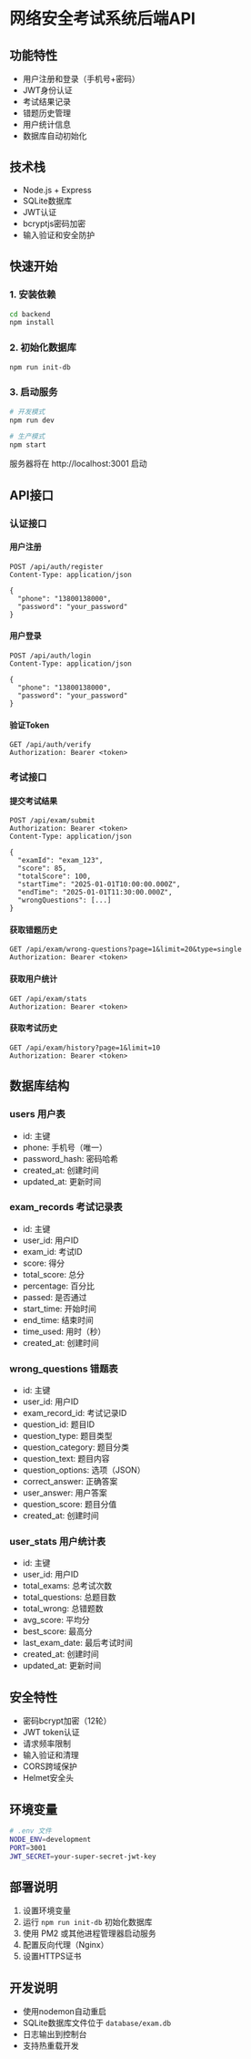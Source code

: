 # 网络安全考试系统后端API

## 功能特性

- 用户注册和登录（手机号+密码）
- JWT身份认证
- 考试结果记录
- 错题历史管理
- 用户统计信息
- 数据库自动初始化

## 技术栈

- Node.js + Express
- SQLite数据库
- JWT认证
- bcryptjs密码加密
- 输入验证和安全防护

## 快速开始

### 1. 安装依赖

```bash
cd backend
npm install
```

### 2. 初始化数据库

```bash
npm run init-db
```

### 3. 启动服务

```bash
# 开发模式
npm run dev

# 生产模式
npm start
```

服务器将在 http://localhost:3001 启动

## API接口

### 认证接口

#### 用户注册
```
POST /api/auth/register
Content-Type: application/json

{
  "phone": "13800138000",
  "password": "your_password"
}
```

#### 用户登录
```
POST /api/auth/login
Content-Type: application/json

{
  "phone": "13800138000", 
  "password": "your_password"
}
```

#### 验证Token
```
GET /api/auth/verify
Authorization: Bearer <token>
```

### 考试接口

#### 提交考试结果
```
POST /api/exam/submit
Authorization: Bearer <token>
Content-Type: application/json

{
  "examId": "exam_123",
  "score": 85,
  "totalScore": 100,
  "startTime": "2025-01-01T10:00:00.000Z",
  "endTime": "2025-01-01T11:30:00.000Z",
  "wrongQuestions": [...]
}
```

#### 获取错题历史
```
GET /api/exam/wrong-questions?page=1&limit=20&type=single
Authorization: Bearer <token>
```

#### 获取用户统计
```
GET /api/exam/stats
Authorization: Bearer <token>
```

#### 获取考试历史
```
GET /api/exam/history?page=1&limit=10
Authorization: Bearer <token>
```

## 数据库结构

### users 用户表
- id: 主键
- phone: 手机号（唯一）
- password_hash: 密码哈希
- created_at: 创建时间
- updated_at: 更新时间

### exam_records 考试记录表
- id: 主键
- user_id: 用户ID
- exam_id: 考试ID
- score: 得分
- total_score: 总分
- percentage: 百分比
- passed: 是否通过
- start_time: 开始时间
- end_time: 结束时间
- time_used: 用时（秒）
- created_at: 创建时间

### wrong_questions 错题表
- id: 主键
- user_id: 用户ID
- exam_record_id: 考试记录ID
- question_id: 题目ID
- question_type: 题目类型
- question_category: 题目分类
- question_text: 题目内容
- question_options: 选项（JSON）
- correct_answer: 正确答案
- user_answer: 用户答案
- question_score: 题目分值
- created_at: 创建时间

### user_stats 用户统计表
- id: 主键
- user_id: 用户ID
- total_exams: 总考试次数
- total_questions: 总题目数
- total_wrong: 总错题数
- avg_score: 平均分
- best_score: 最高分
- last_exam_date: 最后考试时间
- created_at: 创建时间
- updated_at: 更新时间

## 安全特性

- 密码bcrypt加密（12轮）
- JWT token认证
- 请求频率限制
- 输入验证和清理
- CORS跨域保护
- Helmet安全头

## 环境变量

```bash
# .env 文件
NODE_ENV=development
PORT=3001
JWT_SECRET=your-super-secret-jwt-key
```

## 部署说明

1. 设置环境变量
2. 运行 `npm run init-db` 初始化数据库
3. 使用 PM2 或其他进程管理器启动服务
4. 配置反向代理（Nginx）
5. 设置HTTPS证书

## 开发说明

- 使用nodemon自动重启
- SQLite数据库文件位于 `database/exam.db`
- 日志输出到控制台
- 支持热重载开发